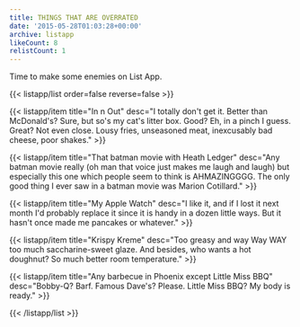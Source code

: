 ```yaml
---
title: THINGS THAT ARE OVERRATED
date: '2015-05-28T01:03:28+00:00'
archive: listapp
likeCount: 8
relistCount: 1
---
```


Time to make some enemies on List App.

<!--more-->

{{< listapp/list order=false reverse=false >}}

   {{< listapp/item title="In n Out"
      desc="I totally don't get it. Better than McDonald's? Sure, but so's my cat's litter box. Good? Eh, in a pinch I guess. Great? Not even close. Lousy fries, unseasoned meat, inexcusably bad cheese, poor shakes." >}}

   {{< listapp/item title="That batman movie with Heath Ledger"
      desc="Any batman movie really (oh man that voice just makes me laugh and laugh) but especially this one which people seem to think is AHMAZINGGGG. The only good thing I ever saw in a batman movie was Marion Cotillard." >}}

   {{< listapp/item title="My Apple Watch"
      desc="I like it, and if I lost it next month I'd probably replace it since it is handy in a dozen little ways. But it hasn't once made me pancakes or whatever." >}}

   {{< listapp/item title="Krispy Kreme"
      desc="Too greasy and way Way WAY too much saccharine-sweet glaze. And besides, who wants a hot doughnut? So much better room temperature." >}}

   {{< listapp/item title="Any barbecue in Phoenix except Little Miss BBQ"
      desc="Bobby-Q? Barf. Famous Dave's? Please. Little Miss BBQ? My body is ready." >}}

{{< /listapp/list >}}
